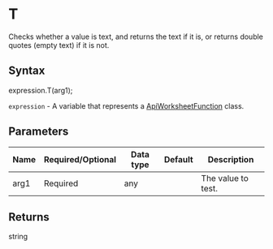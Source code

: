 # T

Checks whether a value is text, and returns the text if it is, or returns double quotes (empty text) if it is not.

## Syntax

expression.T(arg1);

`expression` - A variable that represents a [ApiWorksheetFunction](../ApiWorksheetFunction.md) class.

## Parameters

| **Name** | **Required/Optional** | **Data type** | **Default** | **Description** |
| ------------- | ------------- | ------------- | ------------- | ------------- |
| arg1 | Required | any |  | The value to test. |

## Returns

string